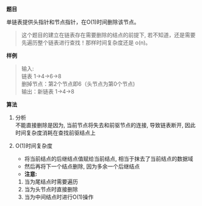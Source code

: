 **题目**

单链表提供头指针和节点指针，在O(1)时间删除该节点。  
>这个题目的建立在链表存在需要删除的结点的前提下, 若不知道，还是需要先遍历整个链表进行查找！那样时间复杂度还是 o(n)。



**样例**

>输入:  
链表 1->4->6->8  
删掉节点：第2个节点即6（头节点为第0个节点)  
输出：新链表 1->4->8

**算法** 

1. 分析  
不能直接删除是因为, 当前节点将失去和前驱节点的连接, 导致链表断开, 因此时间复杂度消耗在查找前驱结点上    
2. O(1)时间复杂度  
    
    - 将当前结点的后继结点值赋给当前结点, 相当于抹去了当前结点的数据域
    - 然后再将下一个结点删除, 因为多余一个后继结点
    - **注意:**   
    1. 当为尾结点时需要遍历
    2. 当为头节点时直接删除
    3. 当为中间结点时进行O(1)操作
